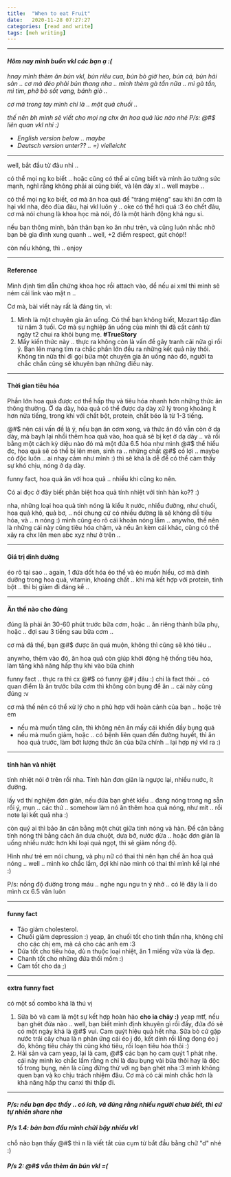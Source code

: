 ```yaml
---
title:  "When to eat Fruit"
date:   2020-11-28 07:27:27
categories: [read and write]
tags: [meh writing]
---
```

-------
#### ***Hôm nay mình buồn vkl các bạn ạ :(***
*hnay mình thèm ăn bún vkl, bún riêu cua, bún bò giờ heo, bún cá, bún hải sản .. cơ mà đéo phải bún thang nha .. mình thèm gà tần nữa .. mì gà tần, mì tim, phở bò sốt vang, bánh giò ..*

*cơ mà trong tay mình chỉ là .. một quả chuối ..*

*thế nên bh mình sẽ viết cho mọi ng chx ăn hoa quả lúc nào nhé*
*P/s: @#$ liên quan vkl nhỉ :)*

- *English version below .. maybe*
- *Deutsch version unter?? .. =) vielleicht*

-------
well, bắt đầu từ đâu nhỉ ..

có thể mọi ng ko biết .. hoặc cũng có thể ai cũng biết và mình ảo tưởng sức mạnh, nghĩ rằng không phải ai cũng biết, và lên đây xl .. well maybe ..

có thể mọi ng ko biết, cơ mà ăn hoa quả để "tráng miệng" sau khi ăn cơm là hại vkl nha, đéo đùa đâu, hại vkl luôn ý .. oke có thể hơi quá :3 éo chết đâu, cơ mà nói chung là khoa học mà nói, đó là một hành động khá ngu si.

nếu bạn thông minh, bản thân bạn ko ăn như trên, và cũng luôn nhắc nhở bạn bè gia đình xung quanh .. well, +2 điểm respect, gút chóp!!

còn nếu không, thì .. enjoy

-------
#### **Reference**
Mình định tìm dẫn chứng khoa học rồi attach vào, để nếu ai xml thì mình sẽ ném cái link vào mặt n ..

Cơ mà, bài viết này rất là đáng tin, vì:
1. Mình là một chuyên gia ăn uống.
Có thể bạn không biết, Mozart tập đàn từ năm 3 tuổi. Cơ mà sự nghiệp ăn uống của mình thì đã cất cánh từ ngày t2 chui ra khỏi bụng mẹ. **#TrueStory**
2. Mấy kiến thức này .. thực ra không còn là vấn đề gây tranh cãi nữa gì rồi ý. Bạn lên mạng tìm ra chắc phần lớn đều ra những kết quả này thôi. Không tin nữa thì đi gọi bừa một chuyên gia ăn uống nào đó, người ta chắc chắn cũng sẽ khuyên bạn những điều này.

-------
#### **Thời gian tiêu hóa**
Phần lớn hoa quả được cơ thể hấp thụ và tiêu hóa nhanh hơn những thức ăn thông thường. Ở dạ dày, hóa quả có thể được dạ dày xử lý trong khoảng ít hơn nửa tiếng, trong khi với chất bột, protein, chất béo là từ 1-3 tiếng.

@#$ nên cái vấn đề là ý, nếu bạn ăn cơm xong, và thức ăn đó vẫn còn ở dạ dày, mà bayh lại nhồi thêm hoa quả vào, hoa quả sẽ bị kẹt ở dạ dày .. và rồi bằng một cách kỳ diệu nào đó mà một đứa 6.5 hóa như mình @#$ thể hiểu đc, hoa quả sẽ có thể bị lên men, sinh ra .. những chất @#$ có lợi .. maybe có độc luôn .. ai nhạy cảm như mình :) thì sẽ khá là dễ để có thể cảm thấy sự khó chịu, nóng ở dạ dày.

funny fact, hoa quả ăn với hoa quả .. nhiều khi cũng ko nên.

Có ai đọc ở đây biết phân biệt hoa quả tính nhiệt với tính hàn ko?? :)

nha, những loại hoa quả tính nóng là kiểu ít nước, nhiều đường, như chuối, hoa quả khô, quả bơ, .. nói chung cứ có nhiều đường là sẽ không dễ tiêu hóa, và .. n nóng :) mình cũng éo rõ cái khoản nóng lắm .. anywho, thế nên là những cái này cũng tiêu hóa chậm, và nếu ăn kèm cái khác, cũng có thể xảy ra chx lên men abc xyz như ở trên ..

-------
#### **Giá trị dinh dưỡng**
éo rõ tại sao .. again, 1 đứa dốt hóa éo thể và éo muốn hiểu, cơ mà dinh dưỡng trong hoa quả, vitamin, khoáng chất .. khi mà kết hợp với protein, tinh bột .. thì bị giảm đi đáng kể ..

-------
#### **Ăn thế nào cho đúng**
đúng là phải ăn  30-60 phút trước bữa cơm, hoặc .. ăn riêng thành bữa phụ, hoặc .. đợi sau 3 tiếng sau bữa cơm ..

cơ mà đã thế, bạn @#$ được ăn quá muộn, không thì cũng sẽ khó tiêu ..

anywho, thêm vào đó, ăn hoa quả còn giúp khởi động hệ thống tiêu hóa, làm tăng khả năng hấp thụ khi vào bữa chính

funny fact .. thực ra thì cx @#$ có funny @# j đâu :) chỉ là fact thôi .. có quan điểm là ăn trước bữa cơm thì không còn bụng để ăn .. cái này cũng đúng :v

cơ mà thế nên có thể xử lý cho n phù hợp với hoàn cảnh của bạn .. hoặc trẻ em
- nếu mà muốn tăng cân, thì không nên ăn mấy cái khiến đầy bụng quá
- nếu mà muốn giảm, hoặc .. có bệnh liên quan đến đường huyết, thì ăn hoa quả trước, làm bớt lượng thức ăn của bữa chính .. lại hợp ný vkl ra :)

-------
#### **tính hàn và nhiệt**
tính nhiệt nói ở trên rồi nha. Tính hàn đơn giản là ngược lại, nhiều nước, ít đường.

lấy vd thí nghiệm đơn giản, nếu đứa bạn ghét kiểu .. đang nóng trong ng sẵn rồi ý, mụn .. các thứ .. somehow làm nó ăn thêm hoa quả nóng, như mít .. rồi note lại kết quả nha :)

còn quý ai thì bảo ăn cân bằng một chút giữa tính nóng và hàn. Để cân bằng tính nóng thì bằng cách ăn dưa chuột, dưa bở, nước dừa .. hoặc đơn giản là uống nhiều nước hơn khi loại quả ngọt, thì sẽ giảm nồng độ.

Hình như trẻ em nói chung, và phụ nữ có thai thì nên hạn chế ăn hoa quả nóng .. well .. mình ko chắc lắm, đợi khi nào mình có thai thì mình kể lại nhé :)

P/s: nồng độ đường trong máu .. nghe ngu ngu tn ý nhở .. có lẽ đây là lí do mình cx 6.5 văn luôn

-------
#### **funny fact**
- Táo giảm cholesterol.
- Chuối giảm depression :) yeap, ăn chuối tốt cho tinh thần nha, không chỉ cho các chị em, mà cả cho các anh em :3
- Dứa tốt cho tiêu hóa, dù n thuộc loại nhiệt, ăn 1 miếng vừa vừa là đẹp.
- Chanh tốt cho những đứa thối mồm :)
- Cam tốt cho da ;)

-------
#### **extra funny fact**
có một số combo khá là thú vị
1. Sữa bò và cam là một sự kết hợp hoàn hảo
**cho ỉa chảy :)**
yeap mtf, nếu bạn ghét đứa nào .. well, bạn biết mình định khuyên gì rồi đấy, đứa đó sẽ có một ngày khá là @#$ vui. Cam quýt hiệu quả hết nha. Sữa bò cứ gặp nước trái cây chua là n phản ứng cái éo j đó, kết dính rồi lắng đọng éo j đó, không tiêu chảy thì cũng khó tiêu, rối loạn tiêu hóa thôi :)
2. Hải sản và cam
yeap, lại là cam, @#$ các bạn họ cam quýt 1 phát nhẹ.
cái này mình ko chắc lắm rằng n chỉ là đau bụng vài bữa thôi hay là độc tố trong bụng, nên là cũng đừng thử với ng bạn ghét nha :3 mình không quen bạn và ko chịu trách nhiệm đâu. Cơ mà có cái mình chắc hơn là khả năng hấp thụ canxi thì thấp đi.

-------

#### *P/s: nếu bạn đọc thấy .. có ích, và đúng rằng nhiều người chưa biết, thì cứ tự nhiên share nha*
#### *P/s 1.4: bản ban đầu mình chửi bậy nhiều vkl*
chỗ nào bạn thấy @#$ thì n là viết tắt của cụm từ bắt đầu bằng chữ "d" nhé :)
#### *P/s 2: @#$ vẫn thèm ăn bún vkl =(*
